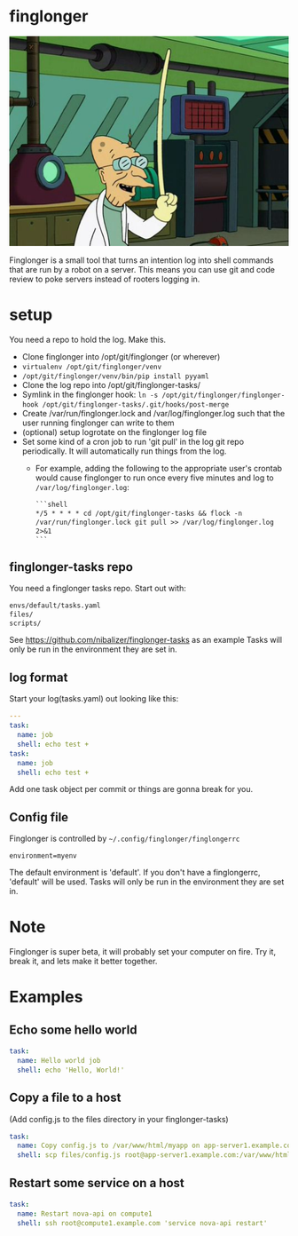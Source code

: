 # finglonger

![Finglonger](futurama_finglonger.jpg)

Finglonger is a small tool that turns an intention log into shell commands that are run by a robot on a server. This means you can use git and code review to poke servers instead of rooters logging in.

# setup

You need a repo to hold the log. Make this.

* Clone finglonger into /opt/git/finglonger (or wherever)
* `virtualenv /opt/git/finglonger/venv`
* `/opt/git/finglonger/venv/bin/pip install pyyaml`
* Clone the log repo into /opt/git/finglonger-tasks/
* Symlink in the finglonger hook: `ln -s /opt/git/finglonger/finglonger-hook /opt/git/finglonger-tasks/.git/hooks/post-merge`
* Create /var/run/finglonger.lock and /var/log/finglonger.log such that the user running finglonger can write to them
* (optional) setup logrotate on the finglonger log file
* Set some kind of a cron job to run 'git pull' in the log git repo periodically. It will automatically run things from the log.
  * For example, adding the following to the appropriate user's crontab would cause finglonger to run once every five minutes and log to `/var/log/finglonger.log`:

        ```shell
        */5 * * * * cd /opt/git/finglonger-tasks && flock -n /var/run/finglonger.lock git pull >> /var/log/finglonger.log 2>&1
        ```

## finglonger-tasks repo

You need a finglonger tasks repo. Start out with:

```
envs/default/tasks.yaml
files/
scripts/
```

See https://github.com/nibalizer/finglonger-tasks as an example
Tasks will only be run in the environment they are set in.


## log format

Start your log(tasks.yaml) out looking like this:


```yaml
---
task:
  name: job
  shell: echo test +
task:
  name: job
  shell: echo test +

```


Add one task object per commit or things are gonna break for you.


## Config file

Finglonger is controlled by `~/.config/finglonger/finglongerrc`

```
environment=myenv
```

The default environment is 'default'. If you don't have a finglongerrc, 'default' will be used.
Tasks will only be run in the environment they are set in.

# Note

Finglonger is super beta, it will probably set your computer on fire. Try it, break it, and lets make it better together.


# Examples

## Echo some hello world


```yaml
task:
  name: Hello world job
  shell: echo 'Hello, World!'
```


## Copy a file to a host

(Add config.js to the files directory in your finglonger-tasks)

```yaml
task:
  name: Copy config.js to /var/www/html/myapp on app-server1.example.com
  shell: scp files/config.js root@app-server1.example.com:/var/www/html/myapp/config.js
```

## Restart some service on a host


```yaml
task:
  name: Restart nova-api on compute1
  shell: ssh root@compute1.example.com 'service nova-api restart'
```

